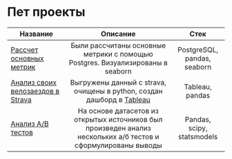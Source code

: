 # Пет проекты

Название|Описание | Стек
-----------|:-------:|:--------: 
[Рассчет основных метрик](https://github.com/davyandr/pet-projects/tree/main/metrics)| Были рассчитаны основные метрики с помощью Postgres. Визуализированы в seaborn| PostgreSQL, pandas, seaborn
[Анализ своих велозаездов в Strava](https://github.com/davyandr/pet-projects/tree/main/strava)| Выгружены данный с strava, очищены в python, создан дашборд в [Tableau](https://public.tableau.com/app/profile/andrey.davydov/viz/Strava_16774321643960/Stravadashboard) | Tableau, pandas
[Анализ A/B тестов](https://github.com/davyandr/pet-projects/tree/main/ab)|На основе датасетов из открытых источников был произведен анализ нескольких а/б тестов и сформулированы выводы| Pandas, scipy, statsmodels
